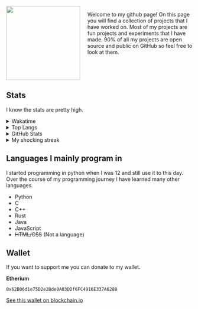 <div style="display: flex;">

  <div style="flex: 30%;">
    <img src="https://0x4248.dev/logo.svg" width="200px" style="margin:auto;">

  </div>

  <div style="flex: 70%; padding-left: 20px;">
    <p>Welcome to my github page! On this page you will find a collection of projects that I have worked on. Most of my projects are fun projects and experiments that I have made. 90% of all my 
  projects are open source and public on GitHub so feel free to look at them.<p>
  </div>

</div>

## Stats

I know the stats are pretty high.

<details>
  <summary>Wakatime</summary>
    <p><strong>Note</strong>: Wakatime is not an accurate representation of my coding time since it was not installed on my neovim for a long time.</p>
    <img src="https://github-readme-stats.vercel.app/api/wakatime?username=0x4248&layout=compact&theme=transparent">
</details>

<details>
  <summary>Top Langs</summary>
    <img src="https://github-readme-stats.vercel.app/api/top-langs/?username=0x4248&hide=html,css,jupyter%20notebook&langs_count=40&layout=donut&theme=transparent">
</details>

<details>
  <summary>GitHub Stats</summary>
    <img src="https://github-readme-stats.vercel.app/api?username=0x4248&show_icons=true&theme=transparent">
</details>

<details>
  <summary>My shocking streak</summary>
    <p>I should go touch grass</p>
    <img src="https://streak-stats.demolab.com?user=0x4248&theme=transparent">
</details>

## Languages I mainly program in

I started programming in python when I was 12 and still use it to this day. Over the course of my programming journey I have learned many other languages.

-   Python
-   C
-   C++
-   Rust
-   Java
-   JavaScript
-   ~~HTML/CSS~~ (Not a language)

## Wallet

If you want to support me you can donate to my wallet.

**Etherium**

```
0x62B06d1e75D2e2Bde0A03DDf6FC4916E337A6288
```

[See this wallet on blockchain.io](https://www.blockchain.com/explorer/addresses/eth/0x62B06d1e75D2e2Bde0A03DDf6FC4916E337A6288)